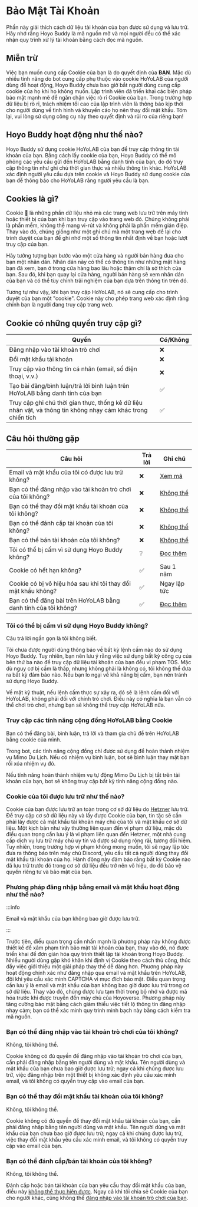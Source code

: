 # Bảo Mật Tài Khoản

Phần này giải thích cách dữ liệu tài khoản của bạn được sử dụng và lưu trữ. Hãy nhớ rằng Hoyo Buddy là mã nguồn mở và mọi người đều có thể xác nhận quy trình xử lý tài khoản bằng cách đọc mã nguồn.

## Miễn trừ

Việc bạn muốn cung cấp Cookie của bạn là do quyết định của **BẠN**. Mặc dù nhiều tính năng do bot cung cấp phụ thuộc vào cookie HoYoLAB của người dùng để hoạt động, Hoyo Buddy chưa bao giờ bắt người dùng cung cấp cookie của họ khi họ không muốn. Lập trình viên đã triển khai các biện pháp bảo mật mạnh mẽ để ngăn chặn việc rò rỉ Cookie của bạn. Trong trường hợp dữ liệu bị rò rỉ, trách nhiệm tối cao của lập trình viên là thông báo kịp thời cho người dùng về tình hình và khuyến cáo họ nên thay đổi mật khẩu. Tóm lại, vui lòng sử dụng công cụ này theo quyết định và rủi ro của riêng bạn!

## Hoyo Buddy hoạt động như thế nào?

Hoyo Buddy sử dụng cookie HoYoLAB của bạn để truy cập thông tin tài khoản của bạn. Bằng cách lấy cookie của bạn, Hoyo Buddy có thể mô phỏng các yêu cầu gửi đến HoYoLAB bằng danh tính của bạn, do đó truy cập thông tin như ghi chú thời gian thực và nhiều thông tin khác. HoYoLAB xác định người yêu cầu dựa trên cookie và Hoyo Buddy sử dụng cookie của bạn để thông báo cho HoYoLAB rằng người yêu cầu là bạn.

## Cookies là gì?

Cookie 🍪 là những phần dữ liệu nhỏ mà các trang web lưu trữ trên máy tính hoặc thiết bị của bạn khi bạn truy cập vào trang web đó. Chúng không phải là phần mềm, không thể mang vi-rút và không phải là phần mềm gián điệp. Thay vào đó, chúng giống như một ghi chú mà một trang web để lại cho trình duyệt của bạn để ghi nhớ một số thông tin nhất định về bạn hoặc lượt truy cập của bạn.

Hãy tưởng tượng bạn bước vào một cửa hàng và người bán hàng đưa cho bạn một nhãn dán. Nhãn dán này có thể có thông tin như những mặt hàng bạn đã xem, bạn ở trong cửa hàng bao lâu hoặc thậm chí là sở thích của bạn. Sau đó, khi bạn quay lại cửa hàng, người bán hàng sẽ xem nhãn dán của bạn và có thể tùy chỉnh trải nghiệm của bạn dựa trên thông tin trên đó.

Tương tự như vậy, khi bạn truy cập HoYoLAB, nó sẽ cung cấp cho trình duyệt của bạn một "cookie". Cookie này cho phép trang web xác định rằng chính bạn là người đang truy cập trang web.

## Cookie có những quyền truy cập gì?

| Quyền                                                                                                          | Có/Không |
| -------------------------------------------------------------------------------------------------------------- | -------- |
| Đăng nhập vào tài khoản trò chơi                                                                               | ❌        |
| Đổi mật khẩu tài khoản                                                                                         | ❌        |
| Truy cập vào thông tin cá nhân (email, số điện thoại, v.v.) | ❌        |
| Tạo bài đăng/bình luận/trả lời bình luận trên HoYoLAB bằng danh tính của bạn                                   | ✅        |
| Truy cập ghi chú thời gian thực, thống kê dữ liệu nhân vật, và thông tin không nhạy cảm khác trong chiến tích  | ✅        |

## Câu hỏi thường gặp

| Câu hỏi                                                        | Trả lời | Ghi chú                                                                                       |
| -------------------------------------------------------------- | ------- | --------------------------------------------------------------------------------------------- |
| Email và mật khẩu của tôi có được lưu trữ không?               | ❌       | [Xem mã](https://github.com/seriaati/hoyo-buddy/blob/main/hoyo_buddy/web_app/pages/finish.py) |
| Bạn có thể đăng nhập vào tài khoản trò chơi của tôi không?     | ❌       | [Không thể](#bạn-có-thể-đăng-nhập-vào-tài-khoản-trò-chơi-của-tôi-không)                       |
| Bạn có thể thay đổi mật khẩu tài khoản của tôi không?          | ❌       | [Không thể](#bạn-có-thể-thay-đổi-mật-khẩu-tài-khoản-của-tôi-không)                            |
| Bạn có thể đánh cắp tài khoản của tôi không?                   | ❌       | [Không thể](#bạn-có-thể-đánh-cắpbán-tài-khoản-của-tôi-không)                                  |
| Bạn có thể bán tài khoản của tôi không?                        | ❌       | [Không thể](#bạn-có-thể-đánh-cắpbán-tài-khoản-của-tôi-không)                                  |
| Tôi có thể bị cấm vì sử dụng Hoyo Buddy không?                 | ❔       | [Đọc thêm](#tôi-có-thể-bị-cấm-vì-sử-dụng-hoyo-buddy-không)                                    |
| Cookie có hết hạn không?                                       | ✅       | Sau 1 năm                                                                                     |
| Cookie có bị vô hiệu hóa sau khi tôi thay đổi mật khẩu không?  | ✅       | Ngay lập tức                                                                                  |
| Bạn có thể đăng bài trên HoYoLAB bằng danh tính của tôi không? | ✅       | [Đọc thêm](#truy-cập-các-tính-năng-cộng-đồng-hoyolab-bằng-cookie)                             |

### Tôi có thể bị cấm vì sử dụng Hoyo Buddy không?

Câu trả lời ngắn gọn là tôi không biết.

Tôi chưa được người dùng thông báo về bất kỳ lệnh cấm nào do sử dụng Hoyo Buddy. Tuy nhiên, bạn nên lưu ý rằng việc sử dụng bất kỳ công cụ của bên thứ ba nào để truy cập dữ liệu tài khoản của bạn đều vi phạm TOS. Mặc dù nguy cơ bị cấm là thấp, nhưng không phải là không có, tôi không thể đưa ra bất kỳ đảm bảo nào. Nếu bạn lo ngại về khả năng bị cấm, bạn nên tránh sử dụng Hoyo Buddy.

Về mặt kỹ thuật, nếu lệnh cấm thực sự xảy ra, đó sẽ là lệnh cấm đối với HoYoLAB, không phải đối với chính trò chơi. Điều này có nghĩa là bạn vẫn có thể chơi trò chơi, nhưng bạn sẽ không thể truy cập HoYoLAB nữa.

### Truy cập các tính năng cộng đồng HoYoLAB bằng Cookie

Bạn có thể đăng bài, bình luận, trả lời và tham gia chủ đề trên HoYoLAB bằng cookie của mình.

Trong bot, các tính năng cộng đồng chỉ được sử dụng để hoàn thành nhiệm vụ Mimo Du Lịch. Nếu có nhiệm vụ bình luận, bot sẽ bình luận thay mặt bạn rồi xóa nhiệm vụ đó.

Nếu tính năng hoàn thành nhiệm vụ tự động Mimo Du Lịch bị tắt trên tài khoản của bạn, bot sẽ không truy cập bất kỳ tính năng cộng đồng nào.

### Cookie của tôi được lưu trữ như thế nào?

Cookie của bạn được lưu trữ an toàn trong cơ sở dữ liệu do [Hetzner](https://www.hetzner.com/) lưu trữ. Để truy cập cơ sở dữ liệu này và lấy được Cookie của bạn, tin tặc sẽ cần phải lấy được cả mật khẩu tài khoản máy chủ của tôi và mật khẩu cơ sở dữ liệu. Một kịch bản như vậy thường liên quan đến vi phạm dữ liệu, mặc dù điều quan trọng cần lưu ý là vi phạm liên quan đến Hetzner, một nhà cung cấp dịch vụ lưu trữ máy chủ uy tín và được sử dụng rộng rãi, tương đối hiếm. Tuy nhiên, trong trường hợp vi phạm không mong muốn, tôi sẽ ngay lập tức đưa ra thông báo trên máy chủ Discord, yêu cầu tất cả người dùng thay đổi mật khẩu tài khoản của họ. Hành động này đảm bảo rằng bất kỳ Cookie nào đã lưu trữ trước đó trong cơ sở dữ liệu đều trở nên vô hiệu, do đó bảo vệ quyền riêng tư và bảo mật của bạn.

### Phương pháp đăng nhập bằng email và mật khẩu hoạt động như thế nào?

:::info

Email và mật khẩu của bạn không bao giờ được lưu trữ.

:::

Trước tiên, điều quan trọng cần nhấn mạnh là phương pháp này không được thiết kế để xâm phạm tính bảo mật tài khoản của bạn, thay vào đó, nó được triển khai để đơn giản hóa quy trình thiết lập tài khoản trong Hoyo Buddy. Nhiều người dùng gặp khó khăn khi định vị Cookie theo cách thủ công, thúc đẩy việc giới thiệu một giải pháp thay thế dễ dàng hơn. Phương pháp này hoạt động chính xác như đăng nhập qua email và mật khẩu trên HoYoLAB, đôi khi yêu cầu xác minh CAPTCHA vì mục đích bảo mật. Điều quan trọng cần lưu ý là email và mật khẩu của bạn không bao giờ được lưu trữ trong cơ sở dữ liệu. Thay vào đó, chúng được lưu tạm thời trong bộ nhớ và được mã hóa trước khi được truyền đến máy chủ của Hoyoverse. Phương pháp này tăng cường bảo mật bằng cách giảm thiểu việc tiết lộ thông tin đăng nhập nhạy cảm; bạn có thể xác minh quy trình minh bạch này bằng cách kiểm tra mã nguồn.

### Bạn có thể đăng nhập vào tài khoản trò chơi của tôi không?

Không, tôi không thể.

Cookie không có đủ quyền để đăng nhập vào tài khoản trò chơi của bạn, cần phải đăng nhập bằng tên người dùng và mật khẩu. Tên người dùng và mật khẩu của bạn chưa bao giờ được lưu trữ; ngay cả khi chúng được lưu trữ, việc đăng nhập trên một thiết bị không xác định yêu cầu xác minh email, và tôi không có quyền truy cập vào email của bạn.

### Bạn có thể thay đổi mật khẩu tài khoản của tôi không?

Không, tôi không thể.

Cookie không có đủ quyền để thay đổi mật khẩu tài khoản của bạn, cần phải đăng nhập bằng tên người dùng và mật khẩu. Tên người dùng và mật khẩu của bạn chưa bao giờ được lưu trữ; ngay cả khi chúng được lưu trữ, việc thay đổi mật khẩu yêu cầu xác minh email, và tôi không có quyền truy cập vào email của bạn.

### Bạn có thể đánh cắp/bán tài khoản của tôi không?

Không, tôi không thể.

Đánh cắp hoặc bán tài khoản của bạn yêu cầu thay đổi mật khẩu của bạn, điều này [không thể thực hiện được](#b%E1%Ba%A1n-c%C3%B3-th%E1%Bb%83-thay-%C4%91%E1%Bb%95i-m%E1%Ba%Adt-kh%E1%Ba%A9u-t%C3%A0i-kho%E1%Ba%A3n-c%E1%Bb%A7a-t%C3%B4i-kh%C3%B4ng). Ngay cả khi tôi chia sẻ Cookie của bạn cho người khác, cũng không thể [đăng nhập vào tài khoản trò chơi của bạn](#b%E1%Ba%A1n-c%C3%B3-th%E1%Bb%83-%C4%91%C4%83ng-nh%E1%Ba%Adp-v%C3%A0o-t%C3%A0i-kho%E1%Ba%A3n-tr%C3%B2-ch%C6%A1i-c%E1%Bb%A7a-t%C3%B4i-kh%C3%B4ng).
